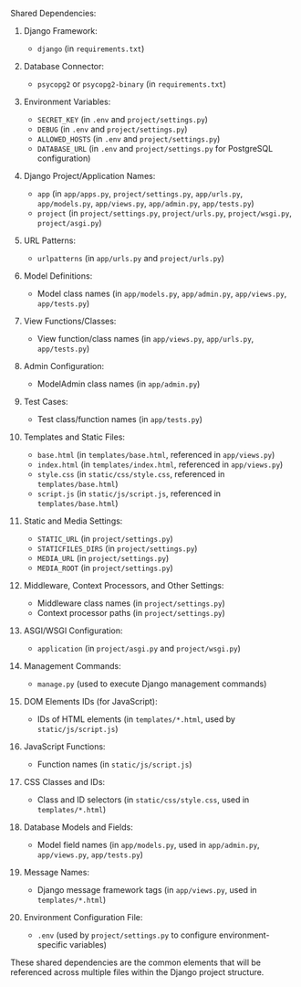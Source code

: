 Shared Dependencies:

1. Django Framework:
   - `django` (in `requirements.txt`)

2. Database Connector:
   - `psycopg2` or `psycopg2-binary` (in `requirements.txt`)

3. Environment Variables:
   - `SECRET_KEY` (in `.env` and `project/settings.py`)
   - `DEBUG` (in `.env` and `project/settings.py`)
   - `ALLOWED_HOSTS` (in `.env` and `project/settings.py`)
   - `DATABASE_URL` (in `.env` and `project/settings.py` for PostgreSQL configuration)

4. Django Project/Application Names:
   - `app` (in `app/apps.py`, `project/settings.py`, `app/urls.py`, `app/models.py`, `app/views.py`, `app/admin.py`, `app/tests.py`)
   - `project` (in `project/settings.py`, `project/urls.py`, `project/wsgi.py`, `project/asgi.py`)

5. URL Patterns:
   - `urlpatterns` (in `app/urls.py` and `project/urls.py`)

6. Model Definitions:
   - Model class names (in `app/models.py`, `app/admin.py`, `app/views.py`, `app/tests.py`)

7. View Functions/Classes:
   - View function/class names (in `app/views.py`, `app/urls.py`, `app/tests.py`)

8. Admin Configuration:
   - ModelAdmin class names (in `app/admin.py`)

9. Test Cases:
   - Test class/function names (in `app/tests.py`)

10. Templates and Static Files:
    - `base.html` (in `templates/base.html`, referenced in `app/views.py`)
    - `index.html` (in `templates/index.html`, referenced in `app/views.py`)
    - `style.css` (in `static/css/style.css`, referenced in `templates/base.html`)
    - `script.js` (in `static/js/script.js`, referenced in `templates/base.html`)

11. Static and Media Settings:
    - `STATIC_URL` (in `project/settings.py`)
    - `STATICFILES_DIRS` (in `project/settings.py`)
    - `MEDIA_URL` (in `project/settings.py`)
    - `MEDIA_ROOT` (in `project/settings.py`)

12. Middleware, Context Processors, and Other Settings:
    - Middleware class names (in `project/settings.py`)
    - Context processor paths (in `project/settings.py`)

13. ASGI/WSGI Configuration:
    - `application` (in `project/asgi.py` and `project/wsgi.py`)

14. Management Commands:
    - `manage.py` (used to execute Django management commands)

15. DOM Elements IDs (for JavaScript):
    - IDs of HTML elements (in `templates/*.html`, used by `static/js/script.js`)

16. JavaScript Functions:
    - Function names (in `static/js/script.js`)

17. CSS Classes and IDs:
    - Class and ID selectors (in `static/css/style.css`, used in `templates/*.html`)

18. Database Models and Fields:
    - Model field names (in `app/models.py`, used in `app/admin.py`, `app/views.py`, `app/tests.py`)

19. Message Names:
    - Django message framework tags (in `app/views.py`, used in `templates/*.html`)

20. Environment Configuration File:
    - `.env` (used by `project/settings.py` to configure environment-specific variables)

These shared dependencies are the common elements that will be referenced across multiple files within the Django project structure.
